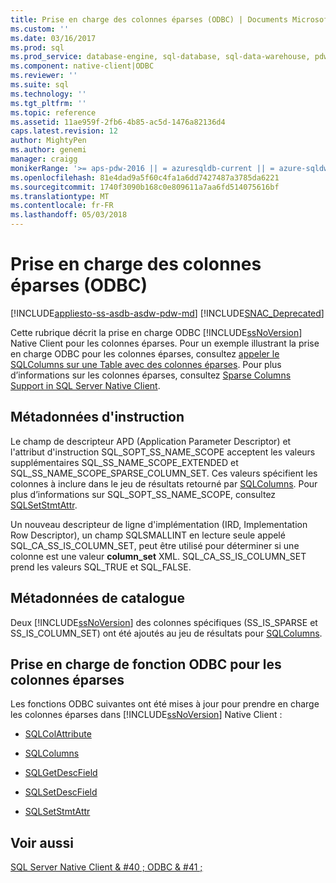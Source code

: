 ```yaml
---
title: Prise en charge des colonnes éparses (ODBC) | Documents Microsoft
ms.custom: ''
ms.date: 03/16/2017
ms.prod: sql
ms.prod_service: database-engine, sql-database, sql-data-warehouse, pdw
ms.component: native-client|ODBC
ms.reviewer: ''
ms.suite: sql
ms.technology: ''
ms.tgt_pltfrm: ''
ms.topic: reference
ms.assetid: 11ae959f-2fb6-4b85-ac5d-1476a82136d4
caps.latest.revision: 12
author: MightyPen
ms.author: genemi
manager: craigg
monikerRange: '>= aps-pdw-2016 || = azuresqldb-current || = azure-sqldw-latest || >= sql-server-2016 || = sqlallproducts-allversions'
ms.openlocfilehash: 81e4dad9a5f60c4fa1a6dd7427487a3785da6221
ms.sourcegitcommit: 1740f3090b168c0e809611a7aa6fd514075616bf
ms.translationtype: MT
ms.contentlocale: fr-FR
ms.lasthandoff: 05/03/2018
---
```

# <a name="sparse-columns-support-odbc"></a>Prise en charge des colonnes éparses (ODBC)
[!INCLUDE[appliesto-ss-asdb-asdw-pdw-md](../../../includes/appliesto-ss-asdb-asdw-pdw-md.md)]
[!INCLUDE[SNAC_Deprecated](../../../includes/snac-deprecated.md)]

  Cette rubrique décrit la prise en charge ODBC [!INCLUDE[ssNoVersion](../../../includes/ssnoversion-md.md)] Native Client pour les colonnes éparses. Pour un exemple illustrant la prise en charge ODBC pour les colonnes éparses, consultez [appeler le SQLColumns sur une Table avec des colonnes éparses](../../../relational-databases/native-client-odbc-how-to/call-sqlcolumns-on-a-table-with-sparse-columns.md). Pour plus d’informations sur les colonnes éparses, consultez [Sparse Columns Support in SQL Server Native Client](../../../relational-databases/native-client/features/sparse-columns-support-in-sql-server-native-client.md).  
  
## <a name="statement-metadata"></a>Métadonnées d'instruction  
 Le champ de descripteur APD (Application Parameter Descriptor) et l'attribut d'instruction SQL_SOPT_SS_NAME_SCOPE acceptent les valeurs supplémentaires SQL_SS_NAME_SCOPE_EXTENDED et SQL_SS_NAME_SCOPE_SPARSE_COLUMN_SET. Ces valeurs spécifient les colonnes à inclure dans le jeu de résultats retourné par [SQLColumns](../../../relational-databases/native-client-odbc-api/sqlcolumns.md). Pour plus d’informations sur SQL_SOPT_SS_NAME_SCOPE, consultez [SQLSetStmtAttr](../../../relational-databases/native-client-odbc-api/sqlsetstmtattr.md).  
  
 Un nouveau descripteur de ligne d'implémentation (IRD, Implementation Row Descriptor), un champ SQLSMALLINT en lecture seule appelé SQL_CA_SS_IS_COLUMN_SET, peut être utilisé pour déterminer si une colonne est une valeur **column_set** XML. SQL_CA_SS_IS_COLUMN_SET prend les valeurs SQL_TRUE et SQL_FALSE.  
  
## <a name="catalog-metadata"></a>Métadonnées de catalogue  
 Deux [!INCLUDE[ssNoVersion](../../../includes/ssnoversion-md.md)] des colonnes spécifiques (SS_IS_SPARSE et SS_IS_COLUMN_SET) ont été ajoutés au jeu de résultats pour [SQLColumns](../../../relational-databases/native-client-odbc-api/sqlcolumns.md).  
  
## <a name="odbc-function-support-for-sparse-columns"></a>Prise en charge de fonction ODBC pour les colonnes éparses  
 Les fonctions ODBC suivantes ont été mises à jour pour prendre en charge les colonnes éparses dans [!INCLUDE[ssNoVersion](../../../includes/ssnoversion-md.md)] Native Client :  
  
-   [SQLColAttribute](../../../relational-databases/native-client-odbc-api/sqlcolattribute.md)  
  
-   [SQLColumns](../../../relational-databases/native-client-odbc-api/sqlcolumns.md)  
  
-   [SQLGetDescField](../../../relational-databases/native-client-odbc-api/sqlgetdescfield.md)  
  
-   [SQLSetDescField](../../../relational-databases/native-client-odbc-api/sqlsetdescfield.md)  
  
-   [SQLSetStmtAttr](../../../relational-databases/native-client-odbc-api/sqlsetstmtattr.md)  
  
## <a name="see-also"></a>Voir aussi  
 [SQL Server Native Client & #40 ; ODBC & #41 ;](../../../relational-databases/native-client/odbc/sql-server-native-client-odbc.md)  
  
  
